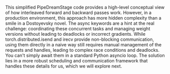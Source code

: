 This simplified PipeDreamStage code provides a high-level conceptual view of how interleaved forward and backward passes work. However, in a production environment, this approach has more hidden complexity than a smile in a Dostoyevsky novel. The async keywords are a hint at the real challenge: coordinating these concurrent tasks and managing weight versions without leading to deadlocks or incorrect gradients. While torch.distributed.isend and irecv provide non-blocking communication, using them directly in a naive way still requires manual management of the requests and handles, leading to complex race conditions and deadlocks. You can't simply await them in a standard Python asyncio loop. The solution lies in a more robust scheduling and communication framework that handles these details for us, which we will explore next.
